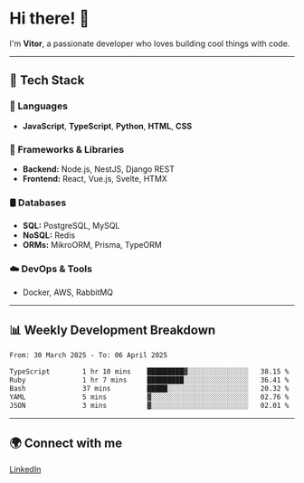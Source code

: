 
# Hi there! 👋

I'm **Vitor**, a passionate developer who loves building cool things with code.

---
## 🔧 Tech Stack

### 📌 Languages
- **JavaScript**, **TypeScript**, **Python**, **HTML**, **CSS**

### 🚀 Frameworks & Libraries
- **Backend:** Node.js, NestJS, Django REST
- **Frontend:** React, Vue.js, Svelte, HTMX

### 🛢️ Databases
- **SQL:** PostgreSQL, MySQL
- **NoSQL:** Redis
- **ORMs:** MikroORM, Prisma, TypeORM

### ☁️ DevOps & Tools
- Docker, AWS, RabbitMQ

---
## 📊 Weekly Development Breakdown

<!--START_SECTION:waka-->

```txt
From: 30 March 2025 - To: 06 April 2025

TypeScript        1 hr 10 mins    █████████▓░░░░░░░░░░░░░░░   38.15 %
Ruby              1 hr 7 mins     █████████░░░░░░░░░░░░░░░░   36.41 %
Bash              37 mins         █████░░░░░░░░░░░░░░░░░░░░   20.32 %
YAML              5 mins          ▓░░░░░░░░░░░░░░░░░░░░░░░░   02.76 %
JSON              3 mins          ▓░░░░░░░░░░░░░░░░░░░░░░░░   02.01 %
```

<!--END_SECTION:waka-->

---
## 🌍 Connect with me
[LinkedIn](https://www.linkedin.com/in/vitorlc)
